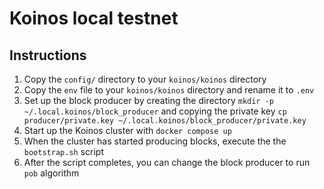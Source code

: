 # Koinos local testnet

## Instructions

1. Copy the `config/` directory to your `koinos/koinos` directory
2. Copy the `env` file to your `koinos/koinos` directory and rename it to `.env`
3. Set up the block producer by creating the directory `mkdir -p ~/.local.koinos/block_producer` and copying the private key `cp producer/private.key ~/.local.koinos/block_producer/private.key`
4. Start up the Koinos cluster with `docker compose up`
5. When the cluster has started producing blocks, execute the the `bootstrap.sh` script
6. After the script completes, you can change the block producer to run `pob` algorithm

